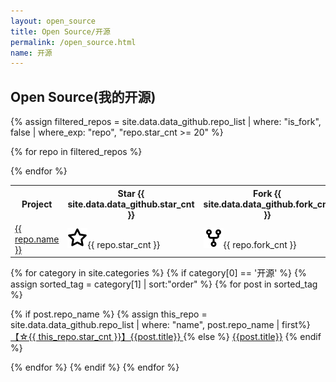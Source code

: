 ```yaml
---
layout: open_source
title: Open Source/开源
permalink: /open_source.html
name: 开源
---
```


<object data="https://www.guofei.site/pages/trophy.svg"></object>


## Open Source(我的开源)



<table>
<tr>
  <th>Project</th>
  <th>Star {{ site.data.data_github.star_cnt }}</th>
  <th>Fork {{ site.data.data_github.fork_cnt }}</th>
  <th>description</th>
</tr>

{% assign filtered_repos = site.data.data_github.repo_list | where: "is_fork", false | where_exp: "repo", "repo.star_cnt >= 20" %}


{% for repo in filtered_repos %}
<tr>
  <td><a href="{{ repo.url }}">{{ repo.name }}</a></td>
  <td><img class="icon" src="/public/logo/star.svg">{{ repo.star_cnt }}</td>
  <td><img class="icon" src="/public/logo/fork.svg">{{ repo.fork_cnt }}</td>
  <td>{{ repo.description }}</td>
</tr>
{% endfor %}
</table>




{% for category in site.categories %}
{% if category[0] == '开源' %}
{% assign sorted_tag = category[1] | sort:"order" %}
{% for post in sorted_tag %}

{% if post.repo_name %}
    {% assign this_repo = site.data.data_github.repo_list | where: "name", post.repo_name | first%}
<a href="{{ post.url }}">【☆{{ this_repo.star_cnt }}】{{post.title}} </a>
{% else %}
<a href="{{ post.url }}">{{post.title}}</a>
{% endif %}

{% endfor %}
{% endif %}
{% endfor %}
